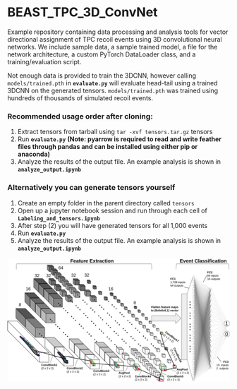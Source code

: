 # BEAST_TPC_3D_ConvNet
Example repository containing data processing and analysis tools for vector directional assignment of TPC recoil events using 3D convolutional neural networks. We include sample data, a sample trained model, a file for the network architecture, a custom PyTorch DataLoader class, and a training/evaluation script.

Not enough data is provided to train the 3DCNN, however calling `models/trained.pth` in **`evaluate.py`** will evaluate head-tail using a trained 3DCNN on the generated tensors. `models/trained.pth` was trained using hundreds of thousands of simulated recoil events.

### Recommended usage order after cloning:
1. Extract tensors from tarball using `tar -xvf tensors.tar.gz` tensors
2. Run **`evaluate.py`** **(Note: pyarrow is required to read and write feather files through pandas and can be installed using either pip or anaconda)**
3. Analyze the results of the output file. An example analysis is shown in **`analyze_output.ipynb`**

### Alternatively you can generate tensors yourself
1. Create an empty folder in the parent directory called `tensors`
2. Open up a jupyter notebook session and run through each cell of **`Labeling_and_tensors.ipynb`**
3. After step (2) you will have generated tensors for all 1,000 events
4. Run **`evaluate.py`**
5. Analyze the results of the output file. An example analysis is shown in **`analyze_output.ipynb`**


![plot](./architecture_example.png)
